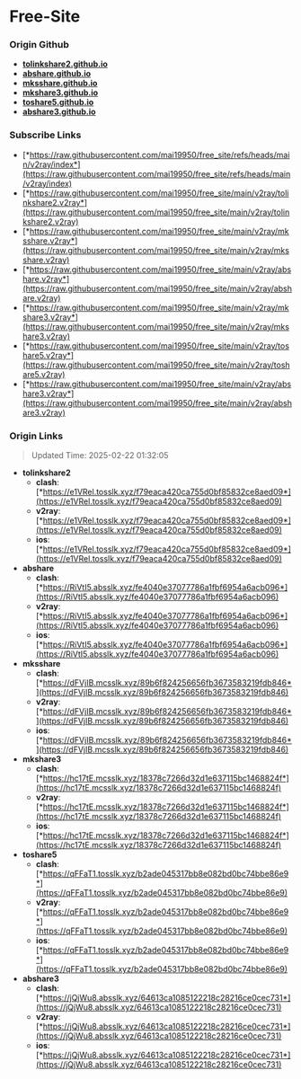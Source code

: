 # Free-Site

### Origin Github

- [**tolinkshare2.github.io**](https://github.com/tolinkshare2/tolinkshare2.github.io)
- [**abshare.github.io**](https://github.com/abshare/abshare.github.io)
- [**mksshare.github.io**](https://github.com/mksshare/mksshare.github.io)
- [**mkshare3.github.io**](https://github.com/mkshare3/mkshare3.github.io)
- [**toshare5.github.io**](https://github.com/toshare5/toshare5.github.io)
- [**abshare3.github.io**](https://github.com/abshare3/abshare3.github.io)

### Subscribe Links

- [*https://raw.githubusercontent.com/mai19950/free_site/refs/heads/main/v2ray/index*](https://raw.githubusercontent.com/mai19950/free_site/refs/heads/main/v2ray/index)
- [*https://raw.githubusercontent.com/mai19950/free_site/main/v2ray/tolinkshare2.v2ray*](https://raw.githubusercontent.com/mai19950/free_site/main/v2ray/tolinkshare2.v2ray)
- [*https://raw.githubusercontent.com/mai19950/free_site/main/v2ray/mksshare.v2ray*](https://raw.githubusercontent.com/mai19950/free_site/main/v2ray/mksshare.v2ray)
- [*https://raw.githubusercontent.com/mai19950/free_site/main/v2ray/abshare.v2ray*](https://raw.githubusercontent.com/mai19950/free_site/main/v2ray/abshare.v2ray)
- [*https://raw.githubusercontent.com/mai19950/free_site/main/v2ray/mkshare3.v2ray*](https://raw.githubusercontent.com/mai19950/free_site/main/v2ray/mkshare3.v2ray)
- [*https://raw.githubusercontent.com/mai19950/free_site/main/v2ray/toshare5.v2ray*](https://raw.githubusercontent.com/mai19950/free_site/main/v2ray/toshare5.v2ray)
- [*https://raw.githubusercontent.com/mai19950/free_site/main/v2ray/abshare3.v2ray*](https://raw.githubusercontent.com/mai19950/free_site/main/v2ray/abshare3.v2ray)

### Origin Links

> Updated Time: 2025-02-22 01:32:05

- **tolinkshare2**
  - **clash**: [*https://e1VRel.tosslk.xyz/f79eaca420ca755d0bf85832ce8aed09*](https://e1VRel.tosslk.xyz/f79eaca420ca755d0bf85832ce8aed09)
  - **v2ray**: [*https://e1VRel.tosslk.xyz/f79eaca420ca755d0bf85832ce8aed09*](https://e1VRel.tosslk.xyz/f79eaca420ca755d0bf85832ce8aed09)
  - **ios**: [*https://e1VRel.tosslk.xyz/f79eaca420ca755d0bf85832ce8aed09*](https://e1VRel.tosslk.xyz/f79eaca420ca755d0bf85832ce8aed09)
- **abshare**
  - **clash**: [*https://RiVtI5.absslk.xyz/fe4040e37077786a1fbf6954a6acb096*](https://RiVtI5.absslk.xyz/fe4040e37077786a1fbf6954a6acb096)
  - **v2ray**: [*https://RiVtI5.absslk.xyz/fe4040e37077786a1fbf6954a6acb096*](https://RiVtI5.absslk.xyz/fe4040e37077786a1fbf6954a6acb096)
  - **ios**: [*https://RiVtI5.absslk.xyz/fe4040e37077786a1fbf6954a6acb096*](https://RiVtI5.absslk.xyz/fe4040e37077786a1fbf6954a6acb096)
- **mksshare**
  - **clash**: [*https://dFVjIB.mcsslk.xyz/89b6f824256656fb3673583219fdb846*](https://dFVjIB.mcsslk.xyz/89b6f824256656fb3673583219fdb846)
  - **v2ray**: [*https://dFVjIB.mcsslk.xyz/89b6f824256656fb3673583219fdb846*](https://dFVjIB.mcsslk.xyz/89b6f824256656fb3673583219fdb846)
  - **ios**: [*https://dFVjIB.mcsslk.xyz/89b6f824256656fb3673583219fdb846*](https://dFVjIB.mcsslk.xyz/89b6f824256656fb3673583219fdb846)
- **mkshare3**
  - **clash**: [*https://hc17tE.mcsslk.xyz/18378c7266d32d1e637115bc1468824f*](https://hc17tE.mcsslk.xyz/18378c7266d32d1e637115bc1468824f)
  - **v2ray**: [*https://hc17tE.mcsslk.xyz/18378c7266d32d1e637115bc1468824f*](https://hc17tE.mcsslk.xyz/18378c7266d32d1e637115bc1468824f)
  - **ios**: [*https://hc17tE.mcsslk.xyz/18378c7266d32d1e637115bc1468824f*](https://hc17tE.mcsslk.xyz/18378c7266d32d1e637115bc1468824f)
- **toshare5**
  - **clash**: [*https://qFFaT1.tosslk.xyz/b2ade045317bb8e082bd0bc74bbe86e9*](https://qFFaT1.tosslk.xyz/b2ade045317bb8e082bd0bc74bbe86e9)
  - **v2ray**: [*https://qFFaT1.tosslk.xyz/b2ade045317bb8e082bd0bc74bbe86e9*](https://qFFaT1.tosslk.xyz/b2ade045317bb8e082bd0bc74bbe86e9)
  - **ios**: [*https://qFFaT1.tosslk.xyz/b2ade045317bb8e082bd0bc74bbe86e9*](https://qFFaT1.tosslk.xyz/b2ade045317bb8e082bd0bc74bbe86e9)
- **abshare3**
  - **clash**: [*https://jQjWu8.absslk.xyz/64613ca1085122218c28216ce0cec731*](https://jQjWu8.absslk.xyz/64613ca1085122218c28216ce0cec731)
  - **v2ray**: [*https://jQjWu8.absslk.xyz/64613ca1085122218c28216ce0cec731*](https://jQjWu8.absslk.xyz/64613ca1085122218c28216ce0cec731)
  - **ios**: [*https://jQjWu8.absslk.xyz/64613ca1085122218c28216ce0cec731*](https://jQjWu8.absslk.xyz/64613ca1085122218c28216ce0cec731)
